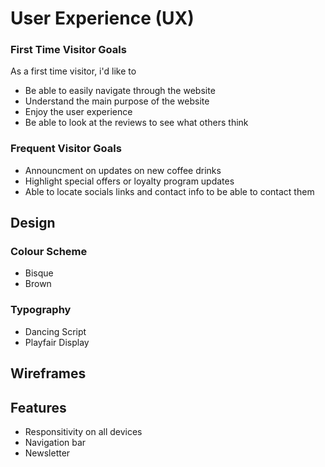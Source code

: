 # User Experience (UX)

### First Time Visitor Goals
As a first time visitor, i'd like to
* Be able to easily navigate through the website
* Understand the main purpose of the website
* Enjoy the user experience
* Be able to look at the reviews to see what others think


### Frequent Visitor Goals
* Announcment on updates on new coffee drinks
* Highlight special offers or loyalty program updates
* Able to locate socials links and contact info to be able to contact them

## Design

### Colour Scheme
* Bisque
* Brown

### Typography
* Dancing Script
* Playfair Display

## Wireframes

## Features
* Responsitivity on all devices
* Navigation bar
* Newsletter
